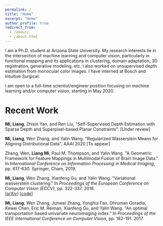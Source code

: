 ```yaml
---
permalink: /
title: "Home"
excerpt: "Home"
author_profile: true
redirect_from: 
  - /about/
  - /about.html
---
```


I am a Ph.D. student at Arizona State University. My research interests lie in the intersection of machine learning and computer vision, particularly in functional mapping and its applications in clustering, domain adaptation, 3D registration, generative modeling, etc. I also worked on unsupervised depth estimation from monocular color images. I have interned at Bosch and Intuitive Surgical. 

I am open to a full-time scientist/engineer position focusing on machine learning and/or computer vision, starting in May 2020.


Recent Work
======
**Mi, Liang**, Zhixin Yan, and Ren Liu, "Self-Supervised Depth Estimation with Sparse Depth and Superpixel-based Planar Constraints". [Under review]

**Mi, Liang**, Wen Zhang, and Yalin Wang. "Regularized Wasserstein Means for Aligning Distributional Data", AAAI 2020 [To appear]

Zhang, Wen, **Liang Mi**, Paul M. Thompson, and Yalin Wang. "A Geometric Framework for Feature Mappings in Multimodal Fusion of Brain Image Data." In *International Conference on Information Processing in Medical Imaging*, pp. 617-630. Springer, Cham, 2019.

**Mi, Liang**, Wen Zhang, Xianfeng Gu, and Yalin Wang. "Variational wasserstein clustering." In *Proceedings of the European Conference on Computer Vision (ECCV)*, pp. 322-337. 2018.  
\[[arXiv](https://arxiv.org/abs/1806.09045)\] \[[code](https://github.com/icemiliang/pyvot)\]

**Mi, Liang**, Wen Zhang, Junwei Zhang, Yonghui Fan, Dhruman Goradia, Kewei Chen, Eric M. Reiman, Xianfeng Gu, and Yalin Wang. "An optimal transportation based univariate neuroimaging index." In *Proceedings of the IEEE International Conference on Computer Vision*, pp. 182-191. 2017.
